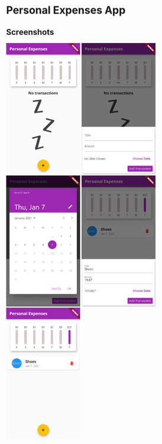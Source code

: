 # Personal Expenses App


## Screenshots

<div>
<img src="readme_images/0.png" width="200" >
<img src="readme_images/1.png" width="200" >
<img src="readme_images/2.png" width="200" >
<img src="readme_images/3.png" width="200" >
<img src="readme_images/4.png" width="200" >
</div>


